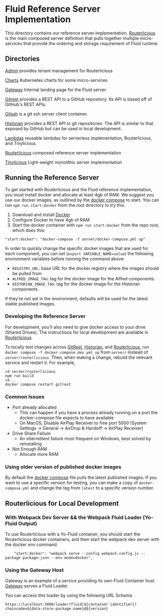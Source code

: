# Fluid Reference Server Implementation

This directory contains our reference server implementation. [Routerlicious](./routerlicious) is the main composed server definition that pulls together multiple micro-services that provide the ordering and storage requirement of Fluid runtime.

## Directories

[Admin](./admin) provides tenant management for Routerlicious

[Charts](./charts) Kubernetes charts for some micro-services

[Gateway](./gateway) Internal landing page for the Fluid server

[Gitrest](./gitrest) provides a REST API to a GitHub repository. Its API is based off of GitHub's REST APIs.

[Gitssh](./gitssh) is a git ssh server client container.

[Historian](./historian) provides a REST API to git repositories. The API is similar to that exposed by GitHub but can be used in local development.

[Lambdas](./routerlicious/packages/lambdas) reusable lambdas for serverless implementation, Routerlicious, and Tinylicious.

[Routerlicious](./routerlicious) composed reference server implementation

[Tinylicious](./tinylicious) Light-weight monolithic server implementation

## Running the Reference Server

To get started with Routerlicious and the Fluid reference implementation, you must install docker and allocate at least 4gb of RAM. We suggest you use our docker images, as outlined by the [docker compose](./docker-compose.yml) to start. You can run `npm run start:docker` from the root directory to try this.

1. Download and install [Docker](https://docs.docker.com/desktop/)
2. Configure Docker to have 4gb of RAM
3. Start the docker container with `npm run start:docker` from the repo root, which does this:

```
"start:docker": "docker-compose -f server/docker-compose.yml up"
```

In order to quickly change the specific docker images that are used for each component, you can set (`export VARIABLE_NAME=value`)
the following environment variables before running the command above:

-   `REGISTRY_URL`: base URL for the docker registry where the images should be pulled from
-   `ALFRED_IMAGE_TAG`: tag for the docker image for the Alfred components.
-   `HISTORIAN_IMAGE_TAG`: tag for the docker image for the Historian components.

If they're not set in the environment, defaults will be used for the latest stable published images.

### Developing the Reference Server

For development, you'll also need to give docker access to your drive (Shared Drives). The instructions for local development are available in [Routerlicious](./routerlicious).

To locally test changes across [GitRest](./gitrest), [Historian](./historian), and [Routerlicious](./routerlicious), run `docker compose -f docker-compose.dev.yml up` from `server/` instead of `server/routerlicious`. Then, when making a change, rebuild the relevant service and restart it. For example,

```shell
cd server/routerlicious
npm run build
cd ..
docker compose restart gitrest
```

### Common Issues

-   Port already allocated
    -   This can happen if you have a process already running on a port the docker-compose file expects to have available
    -   On MacOS, Disable AirPlay Receiver to free port 5000 (System Settings -> General -> AirDrop & Handoff -> AirPlay Receiver)
-   Drive Share Failure
    -   An intermittent failure most frequent on Windows, best solved by reinstalling
-   Not Enough RAM
    -   Allocate more RAM

### Using older version of published docker images

By default the [docker compose](./docker-compose.yml) file pulls the latest published images. If you want to use a specific version for testing, you can make a copy of `docker-compose.yml` and change the tag from `latest` to a specific version number.

## Routerlicious for Local Development

### With Webpack Dev Server && the Webpack Fluid Loader (Yo-Fluid Output)

To use Routerlicious with a Yo-Fluid container, you should start the Routerlicious docker containers, and then start the webpack dev server with the docker env command.

```
    "start:docker": "webpack serve --config webpack.config.js --package package.json --env mode=docker",
```

### Using the Gateway Host

Gateway is an example of a service providing its own Fluid Container host. [Gateway](./gateway) serves a Fluid Loader.

You can access this loader by using the following URL Schema

```
https://localhost:3000/loader/fluid/${container-identifier}?chaincode=${data-store-package-name}@${version}
```
